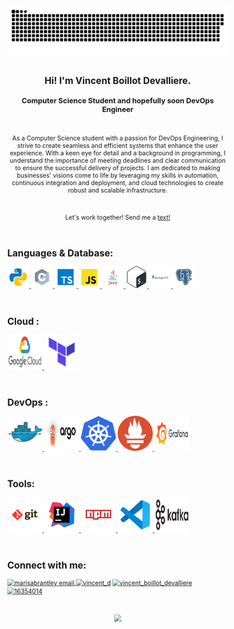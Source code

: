 ![GitHub Readme Profile Banner copy](contributions.svg)
<br>
<br>

<h2 align=center>Hi! I'm Vincent Boillot Devalliere.</h2>
<h3 align=center>Computer Science Student and hopefully soon DevOps Engineer</h3>
<br>
<p align="center">As a Computer Science student with a passion for DevOps Engineering, I strive to create seamless and efficient systems that enhance the user experience. With a keen eye for detail and a background in programming, I understand the importance of meeting deadlines and clear communication to ensure the successful delivery of projects. I am dedicated to making businesses' visions come to life by leveraging my skills in automation, continuous integration and deployment, and cloud technologies to create robust and scalable infrastructure.</p>
<br>
<p align="center">Let's work together! Send me a <a href="https://twitter.com/Bois_Leau" rel="noopener noreferrer" target="_blank">text!</a></p>

<br>

## Languages & Database:

<p align="left">
<a href="https://www.w3schools.com/python/" target="_blank"> <img src="svg/language/python.svg" width=50 height=50 alt="html5" /> </a>
<a href="https://www.w3schools.com/c/"><img src="svg/language/c.svg" width=50 height=50  alt="C" /> </a>
<a href="https://www.w3schools.com/typescript/" target="_blank"><img src="svg/language/typescript.svg" width=50 height=50 alt="typescript" /> </a>
<a href="https://www.w3schools.com/javascript/" target="_blank"><img src="svg/language/javascript.svg" width=50 height=50 alt="javascript" /> </a>
<a href="https://www.w3schools.com/java/" target="_blank"><img src="svg/language/java.svg" width=50 height=50 alt="java" /> </a>
<a href="https://www.w3schools.com/bash/" target="_blank"><img src="svg/language/bash.svg" width=50 height=50 alt="bash" /> </a>
<a href="https://www.w3.org/mongodb/" target="_blank"> <img src="svg/database/mongodb.svg" width=50 height=50 alt="mongodb" /> </a>
<a href="https://www.w3schools.com/postgresql/"><img src="svg/database/postgresql.svg" width=50 height=50  alt="postgresql" /> </a>
</p>

<br>

## Cloud :

<p align="left">
<a href="https://cloud.google.com/?hl=en" target="_blank"> <img src="svg/cloud/gcp.svg" width=80 height=80 alt="GCP" /> </a>
<a href="https://www.terraform.io/" target="_blank"> <img src="svg/cloud/terraform.png" width=80 height=80 alt="Terraform" /> </a>
</p>

<br>

## DevOps :

<p align="left">
<a href="https://www.docker.com/" target="_blank"> <img src="svg/devops/docker.svg" width=80 height=80 alt="Docker" /> </a>
<a href="https://www.argocd.com/" target="_blank"> <img src="svg/devops/argocd.svg" width=80 height=80 alt="ArgoCD" /> </a>
<a href="https://www.kubernetes.com/" target="_blank"> <img src="svg/devops/k8s.svg" width=80 height=80 alt="Kubernetes" /> </a>
<a href="https://www.prometheus.com/" target="_blank"> <img src="svg/devops/prom.svg" width=80 height=80 alt="Prometheus" /> </a>
<a href="https://www.prometheus.com/" target="_blank"> <img src="svg/devops/grafana.svg" width=80 height=80 alt="Grafana" /> </a>

</p>

<br>

## Tools:

<a href="https://git-scm.com/" target="_blank"> <img src="svg/tools/git.svg" width=80 height=80 alt="git" /> </a>
<a href="https://www.jetbrains.com/idea/" target="_blank"> <img src="svg/tools/intellij.svg" width=80 height=80 alt="intellij" /> </a>
<a href="https://www.npmjs.com/" target="_blank"> <img src="svg/tools/npm.svg" width=80 height=80 alt="npm" /> </a>
<a href="https://code.visualstudio.com/" target="_blank"> <img src="svg/tools/vscode.svg" width=80 height=80 alt="VS code" /> </a>
<a href="https://code.visualstudio.com/" target="_blank"> <img src="svg/tools/kafka.svg" width=80 height=80 alt="Apache Kafka" /> </a>

<br>

<h2 align="left">Connect with me:</h2>
<p align="left">
<a href="mailto: vboillot@hotmail.fr" target="blank"><img align="center" src="https://img.icons8.com/dotty/40/000000/email.png" alt="marisabrantley email" />
</a>
<a href="https://instagram.com/vincent_devalliere" rel="noopener noreferrer" target="_blank"><img align="center" src="https://raw.githubusercontent.com/rahuldkjain/github-profile-readme-generator/master/src/images/icons/Social/instagram.svg" alt="vincent_d" height="30" width="40" /></a>
<a href="https://www.linkedin.com/in/vincent-boillot-devalliere-332744182/" rel="noopener noreferrer" target="_blank"><img align="center" src="https://raw.githubusercontent.com/rahuldkjain/github-profile-readme-generator/master/src/images/icons/Social/linked-in-alt.svg" alt="vincent_boillot_devalliere" height="30" width="40" /></a>
<a href="https://stackoverflow.com/users/18881426/" rel="noopener noreferrer" target="_blank"><img align="center" src="https://raw.githubusercontent.com/rahuldkjain/github-profile-readme-generator/master/src/images/icons/Social/stack-overflow.svg" alt="16354014" height="30" width="40" /></a>
</p>
<p align="left">
</p>
<br>

<p align="center">
<img src="https://github-readme-stats.vercel.app/api?username=justseenn&show_icons=true&theme=graywhite">
</p>
